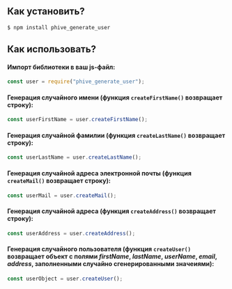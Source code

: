 ## Как установить?
```bash
$ npm install phive_generate_user
```
## Как использовать?
#### Импорт библиотеки в ваш js-файл:
```js
const user = require("phive_generate_user");
```
#### Генерация случайного имени (функция `createFirstName()` возвращает строку):
```js
const userFirstName = user.createFirstName();
```
#### Генерация случайной фамилии (функция `createLastName()` возвращает строку):
```js
const userLastName = user.createLastName();
```
#### Генерация случайной адреса электронной почты (функция `createMail()` возвращает строку): 
```js
const userMail = user.createMail();
```
#### Генерация случайной адреса (функция `createAddress()` возвращает строку): 
```js
const userAddress = user.createAddress();
```
#### Генерация случайного пользователя (функция `createUser()` возвращает объект с полями ***firstName***, ***lastName***, ***userName***, ***email***, ***address***, заполненными случайно сгенерированными значеиями): 
```js
const userObject = user.createUser();
```